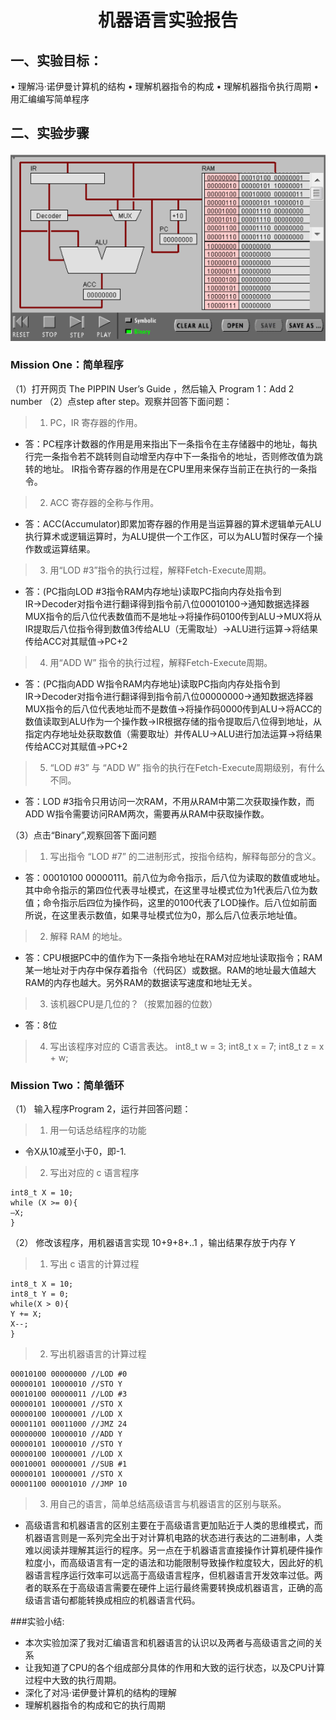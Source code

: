 <center>

# 机器语言实验报告

</center>

## 一、实验目标：
•	理解冯·诺伊曼计算机的结构
•	理解机器指令的构成
•	理解机器指令执行周期
•	用汇编编写简单程序
## 二、实验步骤 

![](images/w.png)


### Mission One：简单程序
（1）打开网页 The PIPPIN User’s Guide ，然后输入 Program 1：Add 2 number
（2）点step after step。观察并回答下面问题：

>1.	PC，IR 寄存器的作用。
- 答：PC程序计数器的作用是用来指出下一条指令在主存储器中的地址，每执行完一条指令若不跳转则自动增至内存中下一条指令的地址，否则修改值为跳转的地址。
IR指令寄存器的作用是在CPU里用来保存当前正在执行的一条指令。
>2.	ACC 寄存器的全称与作用。
- 答：ACC(Accumulator)即累加寄存器的作用是当运算器的算术逻辑单元ALU执行算术或逻辑运算时，为ALU提供一个工作区，可以为ALU暂时保存一个操作数或运算结果。
>3.	用“LOD #3”指令的执行过程，解释Fetch-Execute周期。
- 答：(PC指向LOD #3指令RAM内存地址)读取PC指向内存处指令到IR→Decoder对指令进行翻译得到指令前八位00010100→通知数据选择器MUX指令的后八位代表数值而不是地址→将操作码0100传到ALU→MUX将从IR提取后八位指令得到数值3传给ALU（无需取址）→ALU进行运算→将结果传给ACC对其赋值→PC+2
>4.	用“ADD W” 指令的执行过程，解释Fetch-Execute周期。
- 答：(PC指向ADD W指令RAM内存地址)读取PC指向内存处指令到IR→Decoder对指令进行翻译得到指令前八位00000000→通知数据选择器MUX指令的后八位代表地址而不是数值→将操作码0000传到ALU→将ACC的数值读取到ALU作为一个操作数→IR根据存储的指令提取后八位得到地址，从指定内存地址处获取数值（需要取址）并传ALU→ALU进行加法运算→将结果传给ACC对其赋值→PC+2
>5.	“LOD #3” 与 “ADD W” 指令的执行在Fetch-Execute周期级别，有什么不同。
- 答：LOD #3指令只用访问一次RAM，不用从RAM中第二次获取操作数，而ADD W指令需要访问RAM两次，需要再从RAM中获取操作数。

（3）点击“Binary”,观察回答下面问题
>1.	写出指令 “LOD #7” 的二进制形式，按指令结构，解释每部分的含义。
- 答：00010100 00000111。前八位为命令指示，后八位为读取的数值或地址。其中命令指示的第四位代表寻址模式，在这里寻址模式位为1代表后八位为数值；命令指示后四位为操作码，这里的0100代表了LOD操作。后八位如前面所说，在这里表示数值，如果寻址模式位为0，那么后八位表示地址值。
>2.	解释 RAM 的地址。
- 答：CPU根据PC中的值作为下一条指令地址在RAM对应地址读取指令；RAM某一地址对于内存中保存着指令（代码区）或数据。RAM的地址最大值越大RAM的内存也越大。另外RAM的数据读写速度和地址无关。
>3.	该机器CPU是几位的？（按累加器的位数）
- 答：8位
>4.	写出该程序对应的 C语言表达。
int8_t w = 3;
int8_t x = 7;
int8_t z = x + w;

### Mission Two：简单循环
（1） 输入程序Program 2，运行并回答问题：
>1.	用一句话总结程序的功能
- 令X从10减至小于0，即-1.
>2.	写出对应的 c 语言程序
```
int8_t X = 10; 
while (X >= 0){ 
–X; 
}
```
（2） 修改该程序，用机器语言实现 10+9+8+..1 ，输出结果存放于内存 Y

>1.	写出 c 语言的计算过程
```
int8_t X = 10; 
int8_t Y = 0; 
while(X > 0){ 
Y += X; 
X--; 
} 
```
>2.	写出机器语言的计算过程
```
00010100 00000000 //LOD #0
00000101 10000010 //STO Y
00010100 00000011 //LOD #3
00000101 10000001 //STO X
00000100 10000001 //LOD X
00001101 00011000 //JMZ 24
00000000 10000010 //ADD Y
00000101 10000010 //STO Y
00000100 10000001 //LOD X
00010001 00000001 //SUB #1
00000101 10000001 //STO X
00001100 00001010 //JMP 10
```

>3.	用自己的语言，简单总结高级语言与机器语言的区别与联系。
- 高级语言和机器语言的区别主要在于高级语言更加贴近于人类的思维模式，而机器语言则是一系列完全出于对计算机电路的状态进行表达的二进制串，人类难以阅读并理解其运行的程序。另一点在于机器语言直接操作计算机硬件操作粒度小，而高级语言有一定的语法和功能限制导致操作粒度较大，因此好的机器语言程序运行效率可以远高于高级语言程序，但机器语言开发效率过低。两者的联系在于高级语言需要在硬件上运行最终需要转换成机器语言，正确的高级语言语句都能转换成相应的机器语言代码。

###实验小结:
- 本次实验加深了我对汇编语言和机器语言的认识以及两者与高级语言之间的关系
- 让我知道了CPU的各个组成部分具体的作用和大致的运行状态，以及CPU计算过程中大致的执行周期。
- 深化了对冯·诺伊曼计算机的结构的理解
- 理解机器指令的构成和它的执行周期